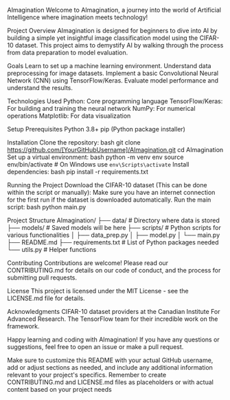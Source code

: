 AImagination
Welcome to AImagination, a journey into the world of Artificial Intelligence where imagination meets technology!

Project Overview
AImagination is designed for beginners to dive into AI by building a simple yet insightful image classification model using the CIFAR-10 dataset. This project aims to demystify AI by walking through the process from data preparation to model evaluation.

Goals
Learn to set up a machine learning environment.
Understand data preprocessing for image datasets.
Implement a basic Convolutional Neural Network (CNN) using TensorFlow/Keras.
Evaluate model performance and understand the results.

Technologies Used
Python: Core programming language
TensorFlow/Keras: For building and training the neural network
NumPy: For numerical operations
Matplotlib: For data visualization

Setup
Prerequisites
Python 3.8+
pip (Python package installer)

Installation
Clone the repository:
bash
git clone https://github.com/[YourGitHubUsername]/AImagination.git
cd AImagination
Set up a virtual environment:
bash
python -m venv env
source env/bin/activate  # On Windows use `env\Scripts\activate`
Install dependencies:
bash
pip install -r requirements.txt

Running the Project
Download the CIFAR-10 dataset (This can be done within the script or manually):
Make sure you have an internet connection for the first run if the dataset is downloaded automatically.
Run the main script:
bash
python main.py

Project Structure
AImagination/
├── data/            # Directory where data is stored
├── models/          # Saved models will be here
├── scripts/         # Python scripts for various functionalities
│   ├── data_prep.py
│   ├── model.py
│   └── main.py
├── README.md
├── requirements.txt # List of Python packages needed
└── utils.py         # Helper functions

Contributing
Contributions are welcome! Please read our CONTRIBUTING.md for details on our code of conduct, and the process for submitting pull requests.

License
This project is licensed under the MIT License - see the LICENSE.md file for details.

Acknowledgments
CIFAR-10 dataset providers at the Canadian Institute For Advanced Research.
The TensorFlow team for their incredible work on the framework.

Happy learning and coding with AImagination! If you have any questions or suggestions, feel free to open an issue or make a pull request.

Make sure to customize this README with your actual GitHub username, add or adjust sections as needed, and include any additional information relevant to your project's specifics. Remember to create CONTRIBUTING.md and LICENSE.md files as placeholders or with actual content based on your project needs
